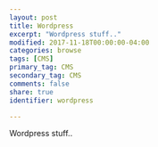 ```yaml
---
layout: post
title: Wordpress
excerpt: "Wordpress stuff.."
modified: 2017-11-18T00:00:00-04:00
categories: browse
tags: [CMS]
primary_tag: CMS
secondary_tag: CMS
comments: false
share: true
identifier: wordpress

---
```


Wordpress stuff..